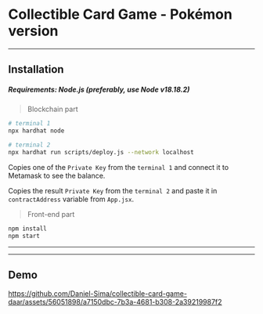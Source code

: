 # Collectible Card Game - Pokémon version

---

## Installation

##### Requirements: Node.js (preferably, use Node v18.18.2)

> Blockchain part

```bash
# terminal 1
npx hardhat node

# terminal 2
npx hardhat run scripts/deploy.js --network localhost
```

Copies one of the `Private Key` from the `terminal 1` and connect it to Metamask
to see the balance.

Copies the result `Private Key` from the `terminal 2` and paste it in `contractAddress` variable from `App.jsx`.

> Front-end part

```bash
npm install
npm start
```
---
---
## Demo

https://github.com/Daniel-Sima/collectible-card-game-daar/assets/56051898/a7150dbc-7b3a-4681-b308-2a39219987f2


